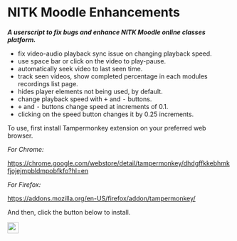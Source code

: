 # NITK Moodle Enhancements

***A userscript to fix bugs and enhance NITK Moodle online classes platform.***

- fix video-audio playback sync issue on changing playback speed.
- use <kbd>space</kbd> bar or click on the video to play-pause.
- automatically seek video to last seen time.
- track seen videos, show completed percentage in each modules recordings list page.
- hides player elements not being used, by default.
- change playback speed with <kbd>+</kbd> and <kbd>-</kbd> buttons.
- <kbd>+</kbd> and <kbd>-</kbd> buttons change speed at increments of 0.1.
- clicking on the speed button changes it by 0.25 increments.

To use, first install Tampermonkey extension on your preferred 
web browser.

*For Chrome:*

https://chrome.google.com/webstore/detail/tampermonkey/dhdgffkkebhmkfjojejmpbldmpobfkfo?hl=en

*For Firefox:*

https://addons.mozilla.org/en-US/firefox/addon/tampermonkey/

And then, click the button below to install.

[<img src="https://img.shields.io/static/v1?label=Install&message=NITK%20Moodle%20Enhancements&color=brightgreen?style=for-the-badge" 
height="25"/>](https://github.com/syfluqs/nitk_moodle_enhancements/raw/main/nitk_moodle_enhancements.user.js)
